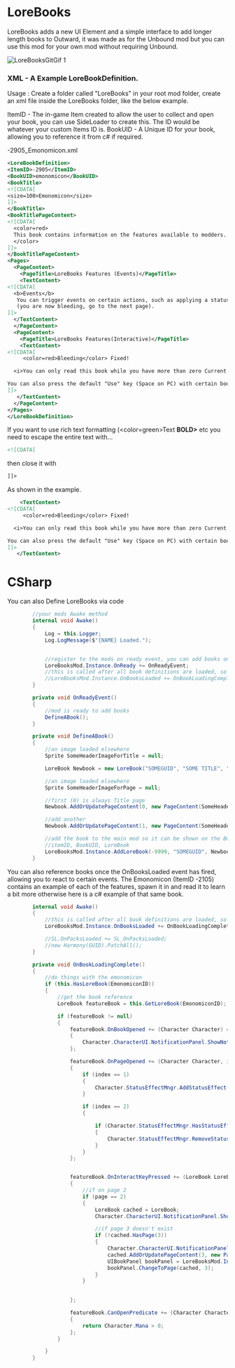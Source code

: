 # LoreBooks
LoreBooks adds a new UI Element and a simple interface to add longer length books to Outward, it was made as for the Unbound mod but you can use this mod for your own mod without requiring Unbound.

![LoreBooksGitGif 1](https://github.com/Grim-/LoreBooks/blob/main/LoreBooksGitGif.gif)

### XML - A Example LoreBookDefinition.

Usage : 
Create a folder called "LoreBooks" in your root mod folder, create an xml file inside the LoreBooks folder, like the below example.

ItemID - The in-game Item created to allow the user to collect and open your book, you can use SideLoader to create this. The ID would be whatever your custom Items ID is.
BookUID - A Unique ID for your book, allowing you to reference it from c# if required.

-2905_Emonomicon.xml

```xml
<LoreBookDefinition>
<ItemID>-2905</ItemID>
<BookUID>emonomicon</BookUID>
<BookTitle>
<![CDATA[
<size=100>Emonomicon</size>
]]>
</BookTitle>
<BookTitlePageContent>
<![CDATA[
  <color=red>
  This book contains information on the features available to modders.
  </color>
]]>
</BookTitlePageContent>
<Pages>
  <PageContent>
    <PageTitle>LoreBooks Features (Events)</PageTitle>
    <TextContent>
<![CDATA[
  <b>Events</b>
   You can trigger events on certain actions, such as applying a status effect to the character opening the book.
   (you are now bleeding, go to the next page).
]]>
  </TextContent>
  </PageContent>
  <PageContent>
    <PageTitle>LoreBooks Features(Interactive)</PageTitle>
    <TextContent>
<![CDATA[
     <color=red>Bleeding</color> Fixed!

  <i>You can only read this book while you have more than zero Current Mana. Or anything you choose, such as quest completion, items owned, or area the player is in.</i>

You can also press the default "Use" key (Space on PC) with certain books! Try it on this page.
]]>
   </TextContent>
  </PageContent>
</Pages>
</LoreBookDefinition>
```

If you want to use rich text formatting (<color=green>Text</color> <b>BOLD></b> etc you need to escape the entire text with...

```xml
<![CDATA[
```
then close it with 
```xml
]]>
```
As shown in the example.

```xml
    <TextContent>
<![CDATA[
     <color=red>Bleeding</color> Fixed!

  <i>You can only read this book while you have more than zero Current Mana. Or anything you choose, such as quest completion, items owned, or area the player is in.</i>

You can also press the default "Use" key (Space on PC) with certain books! Try it on this page.
]]>
   </TextContent>
```


# CSharp
You can also Define LoreBooks via code

```csharp
        //your mods Awake method
        internal void Awake()
        {
            Log = this.Logger;
            Log.LogMessage($"{NAME} Loaded.");


            //register to the mods on ready event, you can add books once this is called
            LoreBooksMod.Instance.OnReady += OnReadyEvent;
            //this is called after all book definitions are loaded, so you can reference the book and register to c# events
            //LoreBooksMod.Instance.OnBooksLoaded += OnBookLoadingComplete;
        }

        private void OnReadyEvent()
        {
            //mod is ready to add books
            DefineABook();
        }

        private void DefineABook()
        {
            //an image loaded elsewhere
            Sprite SomeHeaderImageForTitle = null;

            LoreBook Newbook = new LoreBook("SOMEGUID", "SOME TITLE", "SOME TITLE PAGE CONTENT", SomeHeaderImageForTitle, null);

            //an image loaded elsewhere
            Sprite SomeHeaderImageForPage = null;

            //first (0) is always Title page
            Newbook.AddOrUpdatePageContent(0, new PageContent(SomeHeaderImageForPage, "SOME TITLE", "SOME TITLE PAGE CONTENT"));

            //add another
            Newbook.AddOrUpdatePageContent(1, new PageContent(SomeHeaderImageForPage, "SOME TITLE PAGE 1", "SOME TITLE PAGE 1"));

            //add the book to the main mod so it can be shown on the BookUI
            //itemID, BookUID, LoreBook
            LoreBooksMod.Instance.AddLoreBook(-9999, "SOMEGUID", Newbook);
        }
```


You can also reference books once the OnBooksLoaded event has fired, allowing you to react to certain events. The Emonomicon (ItemID -2105) contains an example of each of the features, spawn it in and read it to learn a bit more otherwise here is a c# example of that same book.


```csharp
        internal void Awake()
        {
            //this is called after all book definitions are loaded, so you can reference the book and register to c# events
            LoreBooksMod.Instance.OnBooksLoaded += OnBookLoadingComplete;

            //SL.OnPacksLoaded += SL_OnPacksLoaded;
            //new Harmony(GUID).PatchAll();
        }

        private void OnBookLoadingComplete()
        {
            //do things with the emonomicon
            if (this.HasLoreBook(EmonomiconID))
            {
                //get the book reference
                LoreBook featureBook = this.GetLoreBook(EmonomiconID);

                if (featureBook != null)
                {
                    featureBook.OnBookOpened += (Character Character) =>
                    {
                        Character.CharacterUI.NotificationPanel.ShowNotification("Book opened");
                    };

                    featureBook.OnPageOpened += (Character Character, int index) =>
                    {
                        if (index == 1)
                        {
                            Character.StatusEffectMngr.AddStatusEffect("Bleeding");
                        }

                        if (index == 2)
                        {

                            if (Character.StatusEffectMngr.HasStatusEffect("Bleeding"))
                            {
                                Character.StatusEffectMngr.RemoveStatusWithIdentifierName("Bleeding");
                            }                         
                        }
                    };


                    featureBook.OnInteractKeyPressed += (LoreBook LoreBook, int page, Character Character) =>
                    {
                        //if on page 2
                        if (page == 2)
                        {
                            LoreBook cached = LoreBook;
                            Character.CharacterUI.NotificationPanel.ShowNotification("Interact key pressed!");

                            //if page 3 doesn't exist
                            if (!cached.HasPage(3))
                            {
                                Character.CharacterUI.NotificationPanel.ShowNotification("You unlocked the hidden page!");
                                cached.AddOrUpdatePageContent(3, new PageContent(null, $"{Character.Name}", "You unlocked the hidden page!"));
                                UIBookPanel bookPanel = LoreBooksMod.Instance.GetBookManagerForCharacter(Character);
                                bookPanel.ChangeToPage(cached, 3);
                            }
                        }

      
                    };

                    featureBook.CanOpenPredicate += (Character Character, LoreBook LoreBook) =>
                    {
                        return Character.Mana > 0;
                    };
                }

            }
        }
```
